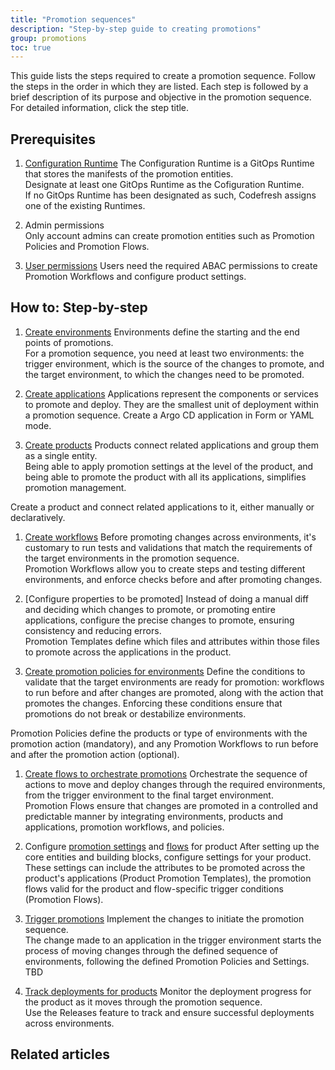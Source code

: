 ```yaml
---
title: "Promotion sequences"
description: "Step-by-step guide to creating promotions"
group: promotions
toc: true
---
```



This guide lists the steps required to create a promotion sequence. Follow the steps in the order in which they are listed. Each step is followed by a brief description of its purpose and objective in the promotion sequence. For detailed information, click the step title.


## Prerequisites
1. [Configuration Runtime]({{site.baseurl}}/docs/installation/gitops/monitor-manage-runtimes/#designating-configuration-runtimes)
   The Configuration Runtime is a GitOps Runtime that stores the manifests of the promotion entities.  
   Designate at least one GitOps Runtime as the Cofiguration Runtime.  
   If no GitOps Runtime has been designated as such, Codefresh assigns one of the existing Runtimes.
 
1. Admin permissions  
  Only account admins can create promotion entities such as Promotion Policies and Promotion Flows.

1. [User permissions]({{site.baseurl}}/docs/administration/account-user-management/gitops-abac/)
  Users need the required ABAC permissions to create Promotion Workflows and configure product settings.

## How to: Step-by-step
1. [Create environments]({{site.baseurl}}/docs/dashboards/gitops-environments/#create-environments)
  Environments define the starting and the end points of promotions.  
  For a promotion sequence, you need at least two environments: the trigger environment, which is the source of the changes to promote, and the target environment, to which the changes need to be promoted. 
  
1. [Create applications]({{site.baseurl}}//docs/deployments/gitops/create-application/#create-an-argo-cd-application)
  Applications represent the components or services to promote and deploy. They are the smallest unit of deployment within a promotion sequence. 
  Create a Argo CD application in Form or YAML mode. 

1. [Create products]({{site.baseurl}}/docs/products/create-product/)
  Products connect related applications and group them as a single entity.  
  Being able to apply promotion settings at the level of the product, and being able to promote the product with all its applications, simplifies promotion management.  

  Create a product and connect related applications to it, either manually or declaratively. 


1. [Create workflows]({{site.baseurl}}/docs/promotions/promotion-workflows/)
  Before promoting changes across environments, it's customary to run tests and validations that match the requirements of the target environments in the promotion sequence.   
  Promotion Workflows allow you to create steps and testing different environments, and enforce checks before and after promoting changes.

1. [Configure properties to be promoted]
  Instead of doing a manual diff and deciding which changes to promote, or promoting entire applications, configure the precise changes to promote, ensuring consistency and reducing errors.  
  Promotion Templates define which files and attributes within those files to promote across the applications in the product.  


1. [Create promotion policies for environments]({{site.baseurl}}/docs/promotions/promotion-policy/) 
  Define the conditions to validate that the target environments are ready for promotion: workflows to run before and after changes are promoted, along with the action that promotes the changes. Enforcing these conditions ensure that promotions do not break or destabilize environments.
    
  Promotion Policies define the products or type of environments with the promotion action (mandatory), and any Promotion Workflows to run before and after the promotion action (optional).

1. [Create flows to orchestrate promotions]({{site.baseurl}}/docs/promotions/promotion-flow/)
  Orchestrate the sequence of actions to move and deploy changes through the required environments, from the trigger environment to the final target environment.  
  Promotion Flows ensure that changes are promoted in a controlled and predictable manner by integrating environments, products and applications, promotion workflows, and policies.
  

1. Configure [promotion settings]({{site.baseurl}}/docs/products/configure-product-settings/#configure-promotion-settings) and [flows]({{site.baseurl}}/products/configure-product-settings/#configure-promotion-flows) for product
  After setting up the core entities and building blocks, configure settings for your product.  
  These settings can include the attributes to be promoted across the product's applications (Product Promotion Templates), the promotion flows valid for the product and flow-specific trigger conditions (Promotion Flows).

1. [Trigger promotions]({{site.baseurl}}/docs/promotions/trigger-promotions/) 
  Implement the changes to initiate the promotion sequence.  
  The change made to an application in the trigger environment starts the process of moving changes through the defined sequence of environments, following the defined Promotion Policies and Settings.  
  TBD


1. [Track deployments for products]({{site.baseurl}}/docs/promotions/releases/)
  Monitor the deployment progress for the product as it moves through the promotion sequence.  
  Use the Releases feature to track and ensure successful deployments across environments.


## Related articles

